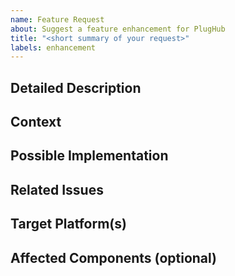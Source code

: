 ```yaml
---
name: Feature Request
about: Suggest a feature enhancement for PlugHub
title: "<short summary of your request>"
labels: enhancement
---
```


<!--- Please ensure you are submitting this feature request in the correct repository. -->

## Detailed Description
<!--- Provide a detailed description of the change or addition you are proposing. -->

## Context
<!--- Why is this change important to you? How would you use it? -->
<!--- How can it benefit other users? -->

## Possible Implementation
<!--- Not obligatory, but suggest an idea for implementing the addition or change. -->

## Related Issues
<!--- If this feature requires new or changed assets, documentation, or plugins, add the relevant issue links here. -->

## Target Platform(s)
<!--- If this feature request is for a specific platform or set of platforms, list them here. -->

## Affected Components (optional)
<!--- List any components, modules, or plugins that would be affected by this feature. -->
